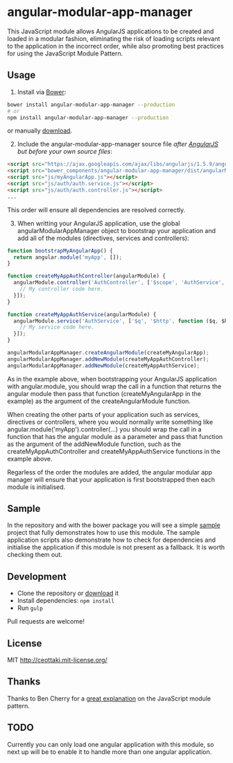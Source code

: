 angular-modular-app-manager
=======

This JavaScript module allows AngularJS applications to be created and loaded in a modular fashion, eliminating the risk of loading scripts relevant to the application in the incorrect order, while also promoting best practices for using the JavaScript Module Pattern.


## Usage

1. Install via [Bower](https://bower.io/):
  ```bash
  bower install angular-modular-app-manager --production
  # or
  npm install angular-modular-app-manager --production
  ```
  or manually [download](https://github.com/ceottaki/angular-modular-app-manager/archive/master.zip).

2. Include the angular-modular-app-manager source file _after [AngularJS](https://angularjs.org/) but before your own source files_:
  ```html
  <script src="https://ajax.googleapis.com/ajax/libs/angularjs/1.5.9/angular.min.js"></script>
  <script src="bower_components/angular-modular-app-manager/dist/angularModularAppManager.min.js"></script>
  <script src="js/myAngularApp.js"></script>
  <script src="js/auth/auth.service.js"></script>
  <script src="js/auth/auth.controller.js"></script>
  ...
  ```
  This order will ensure all dependencies are resolved correctly.
  
3. When writting your AngularJS application, use the global angularModularAppManager object to bootstrap your application and add all of the modules (directives, services and controllers):
  ```javascript
  function bootstrapMyAngularApp() {
    return angular.module('myApp', []);
  }
  
  function createMyAppAuthController(angularModule) {
    angularModule.controller('AuthController', ['$scope', 'AuthService', function ($scope, AuthService) {
      // My controller code here.
    }]);
  }
  
  function createMyAppAuthService(angularModule) {
    angularModule.service('AuthService', ['$q', '$http', function ($q, $http) {
      // My service code here.
    }]);
  }
  
  angularModularAppManager.createAngularModule(createMyAngularApp);
  angularModularAppManager.addNewModule(createMyAppAuthController);
  angularModularAppManager.addNewModule(createMyAppAuthService);
```

As in the example above, when bootstrapping your AngularJS application with angular.module, you should wrap the call in a function that returns the angular module then pass that function (createMyAngularApp in the example) as the argument of the createAngularModule function.

When creating the other parts of your application such as services, directives or controllers, where you would normally write something like angular.module('myApp').controller(...) you should wrap the call in a function that has the angular module as a parameter and pass that function as the argument of the addNewModule function, such as the createMyAppAuthController and createMyAppAuthService functions in the example above.

Regarless of the order the modules are added, the angular modular app manager will ensure that your application is first bootstrapped then each module is initialised.


## Sample

In the repository and with the bower package you will see a simple [sample](https://github.com/ceottaki/angular-modular-app-manager/tree/master/sample) project that fully demonstrates how to use this module. The sample application scripts also demonstrate how to check for dependencies and initialise the application if this module is not present as a fallback. It is worth checking them out.


## Development

- Clone the repository or [download](https://github.com/ceottaki/angular-modular-app-manager/archive/master.zip) it
- Install dependencies: ```npm install```
- Run ```gulp```

Pull requests are welcome!


## License

MIT http://ceottaki.mit-license.org/


## Thanks

Thanks to Ben Cherry for a [great explanation](http://www.adequatelygood.com/JavaScript-Module-Pattern-In-Depth.html) on the JavaScript module pattern.


## TODO

Currently you can only load one angular application with this module, so next up will be to enable it to handle more than one angular application.